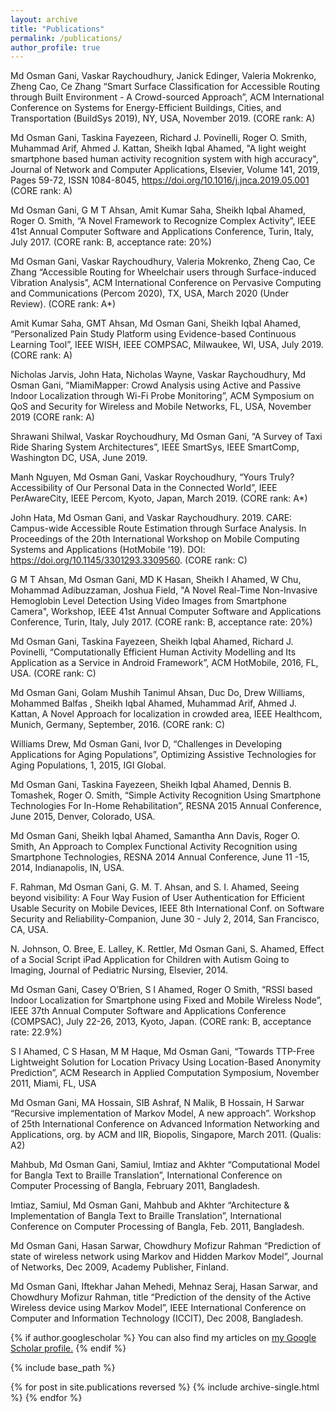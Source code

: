 ```yaml
---
layout: archive
title: "Publications"
permalink: /publications/
author_profile: true
---
```


Md Osman Gani, Vaskar Raychoudhury, Janick Edinger, Valeria Mokrenko, Zheng Cao, Ce Zhang “Smart Surface Classification for Accessible Routing through Built Environment - A Crowd-sourced Approach”, ACM International Conference on Systems for Energy-Efficient Buildings, Cities, and Transportation (BuildSys 2019), NY, USA, November 2019. (CORE rank: A)

Md Osman Gani, Taskina Fayezeen, Richard J. Povinelli, Roger O. Smith, Muhammad Arif, Ahmed J. Kattan, Sheikh Iqbal Ahamed, "A light weight smartphone based human activity recognition system with high accuracy", Journal of Network and Computer Applications, Elsevier, Volume 141, 2019, Pages 59-72, ISSN 1084-8045, https://doi.org/10.1016/j.jnca.2019.05.001 (CORE rank: A)

Md Osman Gani, G M T Ahsan, Amit Kumar Saha, Sheikh Iqbal Ahamed, Roger O. Smith, “A Novel Framework to Recognize Complex Activity”, IEEE 41st Annual Computer Software and Applications Conference, Turin, Italy, July 2017. (CORE rank: B, acceptance rate: 20%)

Md Osman Gani, Vaskar Raychoudhury, Valeria Mokrenko, Zheng Cao, Ce Zhang “Accessible Routing for Wheelchair users through Surface-induced Vibration Analysis”, ACM International Conference on Pervasive Computing and Communications (Percom 2020), TX, USA, March 2020 (Under Review). (CORE rank: A*)

Amit Kumar Saha, GMT Ahsan, Md Osman Gani, Sheikh Iqbal Ahamed, “Personalized Pain Study Platform using Evidence-based Continuous Learning Tool”, IEEE WISH, IEEE COMPSAC, Milwaukee, WI, USA, July 2019. (CORE rank: A)

Nicholas Jarvis, John Hata, Nicholas Wayne, Vaskar Raychoudhury, Md Osman Gani, “MiamiMapper: Crowd Analysis using Active and Passive Indoor Localization through Wi-Fi Probe Monitoring”, ACM Symposium on QoS and Security for Wireless and Mobile Networks, FL, USA, November 2019 (CORE rank: A)

Shrawani Shilwal, Vaskar Roychoudhury, Md Osman Gani, “A Survey of Taxi Ride Sharing System Architectures”, IEEE SmartSys, IEEE SmartComp, Washington DC, USA, June 2019.

Manh Nguyen, Md Osman Gani, Vaskar Roychoudhury, “Yours Truly? Accessibility of Our Personal Data in the Connected World”, IEEE PerAwareCity, IEEE Percom, Kyoto, Japan, March 2019. (CORE rank: A*)

John Hata, Md Osman Gani, and Vaskar Raychoudhury. 2019. CARE: Campus-wide Accessible Route Estimation through Surface Analysis. In Proceedings of the 20th International Workshop on Mobile Computing Systems and Applications (HotMobile '19). DOI: https://doi.org/10.1145/3301293.3309560. (CORE rank: C)

G M T Ahsan, Md Osman Gani, MD K Hasan, Sheikh I Ahamed, W Chu, Mohammad Adibuzzaman, Joshua Field, "A Novel Real-Time Non-Invasive Hemoglobin Level Detection Using Video Images from Smartphone Camera", Workshop, IEEE 41st Annual Computer Software and Applications Conference, Turin, Italy, July 2017. (CORE rank: B, acceptance rate: 20%)

Md Osman Gani, Taskina Fayezeen, Sheikh Iqbal Ahamed, Richard J.  Povinelli, “Computationally Efficient Human Activity Modelling and Its Application as a Service in Android Framework”, ACM HotMobile, 2016, FL, USA. (CORE rank: C)

Md Osman Gani, Golam Mushih Tanimul Ahsan, Duc Do, Drew Williams, Mohammed Balfas , Sheikh Iqbal Ahamed, Muhammad Arif, Ahmed J. Kattan, A Novel Approach for localization in crowded area, IEEE Healthcom, Munich, Germany, September, 2016. (CORE rank: C)

Williams Drew, Md Osman Gani, Ivor D, “Challenges in Developing Applications for Aging Populations”, Optimizing Assistive Technologies for Aging Populations, 1, 2015, IGI Global. 

Md Osman Gani, Taskina Fayezeen, Sheikh Iqbal Ahamed, Dennis B. Tomashek, Roger O. Smith, “Simple Activity Recognition Using Smartphone Technologies For In-Home Rehabilitation”, RESNA 2015 Annual Conference, June 2015, Denver, Colorado, USA.

Md Osman Gani, Sheikh Iqbal Ahamed, Samantha Ann Davis, Roger O. Smith, An Approach to Complex Functional Activity Recognition using Smartphone Technologies, RESNA 2014 Annual Conference, June 11 -15, 2014, Indianapolis, IN, USA.

F. Rahman, Md Osman Gani, G. M. T. Ahsan, and S. I. Ahamed, Seeing beyond visibility: A Four Way Fusion of User Authentication for Efficient Usable Security on Mobile Devices, IEEE 8th International Conf. on Software Security and Reliability-Companion, June 30 - July 2, 2014, San Francisco, CA, USA.

N. Johnson, O. Bree, E. Lalley, K. Rettler, Md Osman Gani, S. Ahamed, Effect of a Social Script iPad Application for Children with Autism Going to Imaging, Journal of Pediatric Nursing, Elsevier, 2014.

Md Osman Gani, Casey O’Brien, S I Ahamed, Roger O Smith, “RSSI based Indoor Localization for Smartphone using Fixed and Mobile Wireless Node”, IEEE 37th Annual Computer Software and Applications Conference (COMPSAC), July 22-26, 2013, Kyoto, Japan. (CORE rank: B, acceptance rate: 22.9%)

S I Ahamed, C S Hasan, M M Haque, Md Osman Gani, “Towards TTP-Free Lightweight Solution for Location Privacy Using Location-Based Anonymity Prediction”, ACM Research in Applied Computation Symposium, November 2011, Miami, FL, USA

Md Osman Gani, MA Hossain, SIB Ashraf, N Malik, B Hossain, H Sarwar “Recursive implementation of Markov Model, A new approach”. Workshop of 25th International Conference on Advanced Information Networking and Applications, org. by ACM and IIR, Biopolis, Singapore, March 2011. (Qualis: A2)

Mahbub, Md Osman Gani, Samiul, Imtiaz and Akhter “Computational Model for Bangla Text to Braille Translation”, International Conference on Computer Processing of Bangla, February 2011, Bangladesh.

Imtiaz, Samiul, Md Osman Gani, Mahbub and Akhter “Architecture & Implementation of Bangla Text to Braille Translation”, International Conference on Computer Processing of Bangla, Feb. 2011, Bangladesh.

Md Osman Gani, Hasan Sarwar, Chowdhury Mofizur Rahman “Prediction of state of wireless network using Markov and Hidden Markov Model”, Journal of Networks, Dec 2009, Academy Publisher, Finland.

Md Osman Gani, Iftekhar Jahan Mehedi, Mehnaz Seraj, Hasan Sarwar, and Chowdhury Mofizur Rahman, title “Prediction of the density of the Active Wireless device using Markov Model”, IEEE International Conference on Computer and Information Technology (ICCIT), Dec 2008, Bangladesh.


{% if author.googlescholar %}
  You can also find my articles on <u><a href="{{author.googlescholar}}">my Google Scholar profile</a>.</u>
{% endif %}

{% include base_path %}

{% for post in site.publications reversed %}
  {% include archive-single.html %}
{% endfor %}
